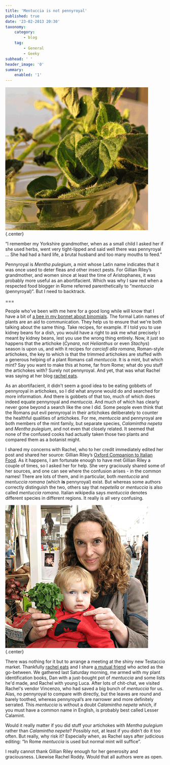 ```yaml
---
title: 'Mentuccia is not pennyroyal'
published: true
date: '23-02-2013 20:30'
taxonomy:
    category:
        - blog
    tag:
        - General
        - Geeky
subhead: ' '
header_image: '0'
summary:
    enabled: '1'
---
```


![Mentuccia leaf](Mentuccia-Leaf.png){.center} 

“I remember my Yorkshire grandmother, when as a small child I asked her if she used herbs, went very tight-lipped and said well there was pennyroyal … She had had a hard life, a brutal husband and too many mouths to feed.”

Pennyroyal is _Mentha pulegium_, a mint whose Latin name indicates that it was once used to deter fleas and other insect pests. For Gillian Riley’s grandmother, and women since at least the time of Aristophanes, it was probably more useful as an abortifacient. Which was why I saw red when a respected food blogger in Rome referred parenthetically to “_mentuccia_ (pennyroyal)”. But I need to backtrack.

===

People who've been with me here for a good long while will know that I have a bit of [a bee in my bonnet about binomials](http://jeremycherfas.net/2006/05/08/i-love-latin/). The formal Latin names of plants are an aid to communication. They help us to ensure that we're both talking about the same thing. Take recipes, for example. If I told you to use kidney beans for a dish, you would have a right to ask me what precisely I meant by kidney beans, lest you use the wrong thing entirely. Now, it just so happens that the artichoke (_Cynara_, not _Helianthus_ or even _Stachys_) season is upon us, and with it recipes for _carciofi alla romana_, Roman-style artichokes, the key to which is that the trimmed artichokes are stuffed with a generous helping of a plant Romans call _mentuccia_. It is a mint, but which mint? Say you want to make this at home, far from Rome; what do you stuff the artichokes with? Surely not pennyroyal. And yet, that was what Rachel was saying at her blog [rachel eats](http://racheleats.wordpress.com/2013/02/06/against-the-strain-of-modern-life/).

As an abortifacient, it didn't seem a good idea to be eating gobbets of pennyroyal in artichokes, so I did what anyone would do and searched for more information. And there is gobbets of that too, much of which does indeed equate pennyroyal and _mentuccia_. And much of which has clearly never gone beyond a search like the one I did. Some people even think that the Romans put evil pennyroyal in their artichokes deliberately to counter the healthful qualities of artichokes. For me, _mentuccia_ and pennyroyal are both members of the mint family, but separate species, _Calamintha nepeta_ and _Mentha pulegium_, and not even that closely related. It seemed that none of the confused cooks had actually taken those two plants and compared them as a botanist might.

I shared my concerns with Rachel, who to her credit immediately edited her post and shared her source: Gillian Riley’s [Oxford Companion to Italian Food](https://global.oup.com/academic/product/the-oxford-companion-to-italian-food-9780198606178?cc=us&lang=en&). As it happens, I am fortunate enough to have met Gillian Riley a couple of times, so I asked her for help. She very graciously shared some of her sources, and one can see where the confusion arises - in the common names! There are lots of them, and in particular, both _mentuccia_ and _mentuccia romana_ (which **is** pennyroyal) exist. But whereas some authors correctly distinguish the two, others say that _nepetella_ or _mentuccia_ is also called _mentuccia romana_. Italian wikipedia says _mentuccia_ denotes different species in different regions. It really is all very confusing.

![Rachel, Luca and a big bunch of mentuccia.](Rachel.png){.center} 

There was nothing for it but to arrange a meeting at the shiny new Testaccio market. Thankfully [rachel eats](http://racheleats.wordpress.com/) and I share [a mutual friend](https://breadcakesandale.wordpress.com/) who acted as the go-between. We gathered last Saturday morning, me armed with my plant identification books, Dan with a just-bought pot of _mentuccia_ and some lists he'd made, and Rachel with young Luca. After lots of chit-chat, we visited Rachel's vendor Vincenzo, who had saved a big bunch of _mentuccia_ for us. Alas, no pennyroyal to compare with directly, but the leaves are round and barely toothed, whereas pennyroyal’s are narrower and more definitely serrated. This _mentuccia_ is without a doubt _Calamintha nepeta_ which, if you must have a common name in English, is probably best called Lesser Calamint.

Would it really matter if you did stuff your artichokes with _Mentha pulegium_ rather than _Calamintha nepeta_? Possibly not, at least if you didn’t do it too often. But really, why risk it? Especially when, as Rachel says after judicious editing: “In Rome _mentuccia_ is used but normal mint will suffice”.

I really cannot thank Gillian Riley enough for her generosity and graciousness. Likewise Rachel Roddy. Would that all authors were as open.